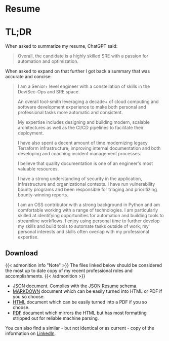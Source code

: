 # Resume


# TL;DR

When asked to summarize my resume, ChatGPT said:

> Overall, the candidate is a highly skilled SRE with a passion for automation and optimization.

When asked to expand on that further I got back a summary that was accurate and concise:

> I am a Senior+ level engineer with a constellation of skills in the Dev/Sec-Ops and SRE space.
>
> An overall tool-smith leveraging a decade+ of cloud computing and software development experience to make both personal and professional tasks more automatic and consistent.
>
> My expertise includes designing and building modern, scalable architectures as well as the CI/CD pipelines to facilitate their deployment.
>
> I have also spent a decent amount of time modernizing legacy Terraform infrastructure, improving internal documentation and both developing and coaching incident management processes.
>
> I believe that quality documentation is one of an engineer's most valuable resources.
>
> I have a strong understanding of security in the application, infrastructure and organizational contexts. I have run vulnerability bounty programs and been responsible for triaging and prioritizing bounty-winning reports.
>
> I am an OSS contributor with a strong background in Python and am comfortable working with a range of technologies.
> I am particularly skilled at identifying opportunities for automation and building tools to streamline workflows.
> I enjoy using personal time to further develop my skills and build tools to automate tasks outside of work; my personal interests and skills often overlap with my professional expertise.

## Download

{{< admonition info "Note" >}}
The files linked below should be considered the most up to date copy of my recent professional roles and accomplishments.
{{< /admonition >}}

- [JSON](/resume/kq.json) document. Complies with the [JSON Resume](https://jsonresume.org/) schema.
- [MARKDOWN](/resume/kq.md) document which can be easily turned into HTML or PDF if you so choose.
- [HTML](/resume/kq.html) document which can be easily turned into a PDF if you so choose.
- [PDF](/resume/kq.pdf) document which mirrors the HTML but has most formatting stripped out for reliable machine parsing.

You can also find a similar - but not identical or as current - copy of the information on [LinkedIn](https://www.linkedin.com/in/karlq/).

